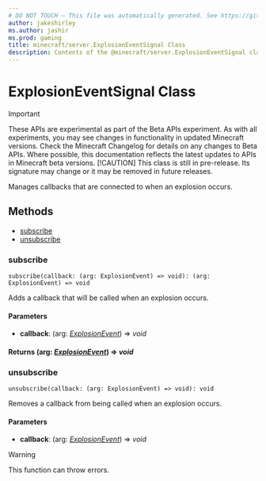 ```yaml
---
# DO NOT TOUCH — This file was automatically generated. See https://github.com/mojang/minecraftapidocsgenerator to modify descriptions, examples, etc.
author: jakeshirley
ms.author: jashir
ms.prod: gaming
title: minecraft/server.ExplosionEventSignal Class
description: Contents of the @minecraft/server.ExplosionEventSignal class.
---
```

# ExplosionEventSignal Class
>[!IMPORTANT]
>These APIs are experimental as part of the Beta APIs experiment. As with all experiments, you may see changes in functionality in updated Minecraft versions. Check the Minecraft Changelog for details on any changes to Beta APIs. Where possible, this documentation reflects the latest updates to APIs in Minecraft beta versions.
> [!CAUTION]
> This class is still in pre-release.  Its signature may change or it may be removed in future releases.

Manages callbacks that are connected to when an explosion occurs.

## Methods
- [subscribe](#subscribe)
- [unsubscribe](#unsubscribe)

### **subscribe**
`
subscribe(callback: (arg: ExplosionEvent) => void): (arg: ExplosionEvent) => void
`

Adds a callback that will be called when an explosion occurs.

#### **Parameters**
- **callback**: (arg: [*ExplosionEvent*](ExplosionEvent.md)) => *void*

#### **Returns** (arg: [*ExplosionEvent*](ExplosionEvent.md)) => *void*

### **unsubscribe**
`
unsubscribe(callback: (arg: ExplosionEvent) => void): void
`

Removes a callback from being called when an explosion occurs.

#### **Parameters**
- **callback**: (arg: [*ExplosionEvent*](ExplosionEvent.md)) => *void*

> [!WARNING]
> This function can throw errors.
